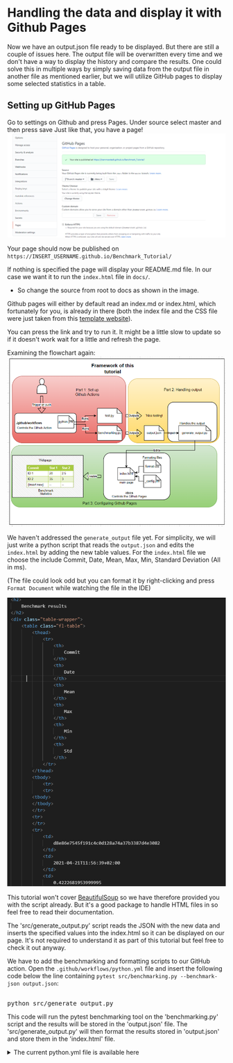 # Handling the data and display it with Github Pages
<!--
Nice seeing the continuation of the image series and a clear and concise explanation about GitHub pages. Since you say that the tutorial does not cover bs4, which is completely reasonable, but it feels weird to copy or manually write that code if it is not explained. Maybe you can include that file automatically and only tell the user that it exists.

** Fixed: Added the generate_output.json file automatically so user won't have to fix it **
-->

Now we have an output.json file ready to be displayed. But there are still a couple of issues here. The output file will be overwritten every time and we don't have a way to display the history and compare the results. One could solve this in multiple ways by simply saving data from the output file in another file as mentioned earlier, but we will utilize GitHub pages to display some selected statistics in a table. 

## Setting up GitHub Pages
Go to settings on Github and press Pages. Under source select master and then press save
Just like that, you have a page!
<img src="https://github.com/jhammarstedt/katacoda-scenarios/blob/main/ghactionDemo/images/pages_intro1.PNG?raw=true" />

Your page should now be published on `https://INSERT_USERNAME.github.io/Benchmark_Tutorial/`

If nothing is specified the page will display your README.md file. In our case we want it to run the `index.html` file in `docs/`. 
* So change the source from root to docs as shown in the image. 

Github pages will either by default read an index.md or index.html, which fortunately for you, is already in there (both the index file and the CSS file were just taken from this [template website](https://uicookies.com/css-table-templates/)). 

You can press the link and try to run it. It might be a little slow to update so if it doesn't work wait for a little and refresh the page.

Examining the flowchart again:
<img src="https://github.com/jhammarstedt/katacoda-scenarios/blob/main/ghactionDemo/images/framework.PNG?raw=true" />

We haven't addressed the `generate_output` file yet. For simplicity, we will just write a python script that reads the `output.json` and edits the `index.html` by adding the new table values. For the `index.html` file we choose the include Commit, Date, Mean, Max, Min, Standard Deviation (All in ms). 

(The file could look odd but you can format it by right-clicking and press `Format Document` while watching the file in the IDE)

<img src="https://github.com/jhammarstedt/katacoda-scenarios/blob/main/ghactionDemo/images/index_prev.PNG?raw=true" />


This tutorial won't cover [BeautifulSoup](https://www.crummy.com/software/BeautifulSoup/bs4/doc/) so we have therefore provided you with the script already. But it's a good package to handle HTML files in so feel free to read their documentation.

<!-- 
Now let's create the python script.

`touch src/generate_output.py`{{execute}}

T

``` 
import json
from bs4 import BeautifulSoup
import os

"""
This file will read the latest output file generated by the workflow and take out relevant statistics.
As this tutorial is more to show off the workflow and how to set up a GitHub action than building websites,
we'll be simply inserting the new data in the index.html file instead of having a js file that would read the JSON file.
which requires some more integration.
"""

with open("output.json","r") as f: 
    data = json.load(f)

# First we get the new data statistics as a markdown to the index file
commit = data["commit_info"]["id"]
date = data["commit_info"]["time"]
mean = data["benchmarks"][0]["stats"]["mean"]
mini = data["benchmarks"][0]["stats"]["mean"]
maxi = data["benchmarks"][0]["stats"]["max"]
std = data["benchmarks"][0]["stats"]["stddev"]

# The format of the index.html is to place new entires in <tr> = <tablerow> which will be inside a tableBody
new_data = f"""<tr>
                <td>{commit} </td>
                <td>{date}</td>
                <td>{mean}</td>
                <td>{maxi}</td>
                <td>{mini}</td>
                <td>{std}</td>
            </tr>"""

# Using bs4 we can now just insert the new data to the table, maybe not best practice but it works :)
html = open('docs/index.html')
soup = BeautifulSoup(html,'html.parser')
soup.tbody.tr.append(BeautifulSoup( new_data,'html.parser'))
html.close()

new_html = soup.prettify(soup.original_encoding)
with open("docs/index.html",'w') as f:
      f.write(new_html)
      f.close()
```{{copy}}
-->

The 'src/generate_output.py' script reads the JSON with the new data and inserts the specified values into the index.html so it can be displayed on our page. It's not required to understand it as part of this tutorial but feel free to check it out anyway.

We have to add the benchmarking and formatting scripts to our GitHub action. Open the `.github/workflows/python.yml` file and insert the following code below the line containing `pytest src/benchmarking.py --benchmark-json output.json`:
<pre class="file" 
data-target = "clipboard">

python src/generate_output.py
</pre>

This code will run the pytest benchmarking tool on the 'benchmarking.py' script and the results will be stored in the 'output.json' file. The 'src/generate_output.py' will then format the results stored in 'output.json' and store them in the 'index.html' file. 

<details> 
<summary>The current python.yml file is available here</summary>
<pre class="file" 
data-target = "clipboard">

name: Python benchmarking using pytest
on: push
jobs:
        benchmark:
                name: pytest-benchmarking
                runs-on: ubuntu-latest
                steps:
                      - uses: actions/checkout@v2
                        with:
                                persist-credentials: false
                                fetch-depth: 0 
                      - uses: actions/setup-python@v1
                      - name: Installing and running pytest
                        run: |
                                pwd
                                python -m pip install --upgrade pip
                                if [ -f requirements.txt ]; 
                                then pip install -r requirements.txt; fi
                                python src/test.py
                                pytest src/benchmarking.py --benchmark-json output.json
                                python src/generate_output.py
                      - name: Commit files
                        run: |
                            git config --local user.email "41898282+github-actions[bot]@users.noreply.github.com"
                            git config --local user.name "github-actions[bot]"
                            git add .
                            git commit -m "Add new data" -a
                      - name: Push changes
                        uses: ad-m/github-push-action@master
                        with:
                                github_token: ${{ secrets.GITHUB_TOKEN }}
                                branch: ${{ github.ref }}
</pre>
<details>